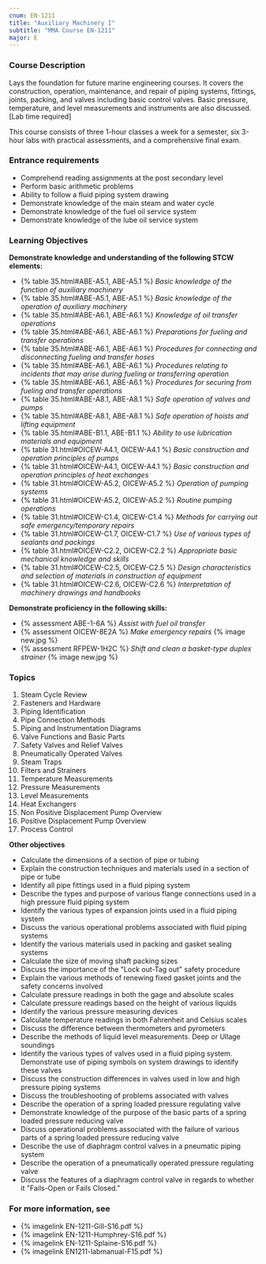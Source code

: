 ```yaml
---
cnum: EN-1211
title: "Auxiliary Machinery I"
subtitle: "MMA Course EN-1211"
major: E
---
```


### Course Description

Lays the foundation for future marine engineering courses. It covers the construction, operation, maintenance, and repair of piping systems, fittings, joints, packing, and valves including basic control valves. Basic pressure, temperature, and level measurements and instruments are also discussed. [Lab time required]

This course consists of three 1-hour classes a week for a semester, six 3-hour labs with practical assessments, and a comprehensive final exam.

### Entrance requirements

* Comprehend reading assignments at the post secondary level
* Perform basic arithmetic problems
* Ability to follow a fluid piping system drawing
* Demonstrate knowledge of the main steam and water cycle
* Demonstrate knowledge of the fuel oil service system
* Demonstrate knowledge of the lube oil service system


### Learning Objectives

**Demonstrate knowledge and understanding of the following STCW elements:**

* {% table 35.html#ABE-A5.1, ABE-A5.1 %} *Basic knowledge of the function of auxiliary machinery*
* {% table 35.html#ABE-A5.1, ABE-A5.1 %} *Basic knowledge of the operation of auxiliary machinery*
* {% table 35.html#ABE-A6.1, ABE-A6.1 %} *Knowledge of oil transfer operations*
* {% table 35.html#ABE-A6.1, ABE-A6.1 %} *Preparations for fueling and transfer operations*
* {% table 35.html#ABE-A6.1, ABE-A6.1 %} *Procedures for connecting and disconnecting fueling and transfer hoses*
* {% table 35.html#ABE-A6.1, ABE-A6.1 %} *Procedures relating to incidents that may arise during fueling or transferring operation*
* {% table 35.html#ABE-A6.1, ABE-A6.1 %} *Procedures for securing from fueling and transfer operations*
* {% table 35.html#ABE-A8.1, ABE-A8.1 %} *Safe operation of valves and pumps*
* {% table 35.html#ABE-A8.1, ABE-A8.1 %} *Safe operation of hoists and lifting equipment*
* {% table 35.html#ABE-B1.1, ABE-B1.1 %} *Ability to use lubrication materials and equipment*
* {% table 31.html#OICEW-A4.1, OICEW-A4.1 %} *Basic construction and operation principles of pumps*
* {% table 31.html#OICEW-A4.1, OICEW-A4.1 %} *Basic construction and operation principles of heat exchanges*
* {% table 31.html#OICEW-A5.2, OICEW-A5.2 %} *Operation of pumping systems*
* {% table 31.html#OICEW-A5.2, OICEW-A5.2 %} *Routine pumping operations*
* {% table 31.html#OICEW-C1.4, OICEW-C1.4 %} *Methods for carrying out safe emergency/temporary repairs*
* {% table 31.html#OICEW-C1.7, OICEW-C1.7 %} *Use of various types of sealants and packings*
* {% table 31.html#OICEW-C2.2, OICEW-C2.2 %} *Appropriate basic mechanical knowledge and skills*
* {% table 31.html#OICEW-C2.5, OICEW-C2.5 %} *Design characteristics and selection of materials in construction of equipment*
* {% table 31.html#OICEW-C2.6, OICEW-C2.6 %} *Interpretation of machinery drawings and handbooks*

**Demonstrate proficiency in the following skills:**

* {% assessment ABE-1-6A %} *Assist with fuel oil transfer*
* {% assessment OICEW-8E2A %} *Make emergency repairs* {% image new.jpg %}
* {% assessment RFPEW-1H2C %} *Shift and clean a basket-type duplex strainer* {% image new.jpg %}

### Topics

1.	Steam Cycle Review
2.	Fasteners and Hardware
3.	Piping Identification
4.	Pipe Connection Methods
5.	Piping and Instrumentation Diagrams
6.	Valve Functions and Basic Parts
7.	Safety Valves and Relief Valves
8.	Pneumatically Operated Valves
9.	Steam Traps
10.	Filters and Strainers
11.	Temperature Measurements
12.	Pressure Measurements
13.	Level Measurements
14.	Heat Exchangers
15.	Non Positive Displacement Pump Overview
16.	Positive Displacement Pump Overview
17.	Process Control 


**Other objectives**

* Calculate the dimensions of a section of pipe or tubing
* Explain the construction techniques and materials used in a section of pipe or tube
* Identify all pipe fittings used in a fluid piping system
* Describe the types and purpose of various flange connections used in a high pressure fluid piping system
* Identify the various types of expansion joints used in a fluid piping system
* Discuss the various operational problems associated with fluid piping systems
* Identify the various materials used in packing and gasket sealing systems
* Calculate the size of moving shaft packing sizes
* Discuss the importance of the "Lock out-Tag out" safety procedure
* Explain the various methods of renewing fixed gasket joints and the safety concerns involved
* Calculate pressure readings in both the gage and absolute scales
* Calculate pressure readings based on the height of various liquids
* Identify the various pressure measuring devices
* Calculate temperature readings in both Fahrenheit and Celsius scales
* Discuss the difference between thermometers and pyrometers
* Describe the methods of liquid level measurements. Deep or Ullage soundings
* Identify the various types of valves used in a fluid piping system. Demonstrate use of piping symbols on system drawings to identify these valves
* Discuss the construction differences in valves used in low and high pressure piping systems
* Discuss the troubleshooting of problems associated with valves
* Describe the operation of a spring loaded pressure regulating valve
* Demonstrate knowledge of the purpose of the basic parts of a spring loaded pressure reducing valve
* Discuss operational problems associated with the failure of various parts of a spring loaded pressure reducing valve
* Describe the use of diaphragm control valves in a pneumatic piping system
* Describe the operation of a pneumatically operated pressure regulating valve
* Discuss the features of a diaphragm control valve in regards to whether it "Fails-Open or Fails Closed."


### For more information, see 

* {% imagelink EN-1211-Gill-S16.pdf %} 
* {% imagelink EN-1211-Humphrey-S16.pdf %} 
* {% imagelink EN-1211-Splaine-S16.pdf %} 
* {% imagelink EN1211-labmanual-F15.pdf %} 



